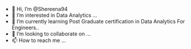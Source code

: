 - 👋 Hi, I’m @Shereena94
- 👀 I’m interested in Data Analytics ...
- 🌱 I’m currently learning Post Graduate certification in Data Analytics For Engineers..
- 💞️ I’m looking to collaborate on ...
- 📫 How to reach me ...

<!---
Shereena94/Shereena94 is a ✨ special ✨ repository because its `README.md` (this file) appears on your GitHub profile.
You can click the Preview link to take a look at your changes.
--->
